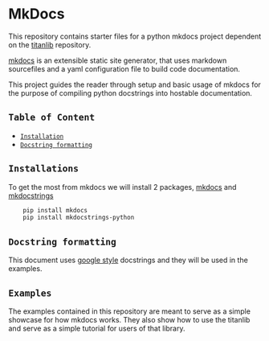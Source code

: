 # MkDocs

This repository contains starter files for a python mkdocs project dependent on the [titanlib](https://dev.azure.com/RNDPLAT/TitanLib)
repository.

[mkdocs](https://www.mkdocs.org/) is an extensible static site generator, that uses markdown sourcefiles 
and a yaml configuration file to build code documentation.

This project guides the reader through setup and basic usage of mkdocs for the purpose 
of compiling python docstrings into hostable documentation.

## `Table of Content`

- [`Installation`](#installations)
- [`Docstring formatting`](#docstring-formatting)

## `Installations`
To get the most from mkdocs we will install 2 packages, 
[mkdocs](https://www.mkdocs.org/) and [mkdocstrings](https://mkdocstrings.github.io/python/#preview)

```bash
    pip install mkdocs
    pip install mkdocstrings-python
```

## `Docstring formatting`
This document uses [google style](https://sphinxcontrib-napoleon.readthedocs.io/en/latest/example_google.html)
docstrings and they will be used in the examples.

## `Examples`

The examples contained in this repository are meant to serve as a simple showcase for how mkdocs works.
They also show how to use the titanlib and serve as a simple tutorial for users of that library.
